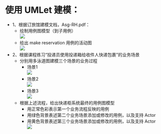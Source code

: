 # 使用 UMLet 建模：
+ 1、根据订旅馆建模文档，Asg-RH.pdf：
    + 绘制用例图模型（到子用例）                  
    ![](Image/hw7_1.png)
    + 给出 make reservation 用例的活动图               
    ![](Image/hw7_2.png)
+ 2、根据课程练习“投递员使用投递箱给收件人快递包裹”的业务场景
    + 分别用多泳道图建模三个场景的业务过程
        + 场景1                
        ![](Image/hw7_3.png)
        + 场景2                    
        ![](Image/hw7_4.png)
        + 场景3                        
        ![](Image/hw7_5.png)
    + 根据上述流程，给出快递柜系统最终的用例图模型
        + 用正常色彩表示第一个业务流程反映的用例
        + 用绿色背景表述第二个业务场景添加或修改的用例，以及支持 Actor
        + 用黄色背景表述第三个业务场景添加或修改的用例，以及支持 Actor            
    ![](Image/hw7_6.png)
